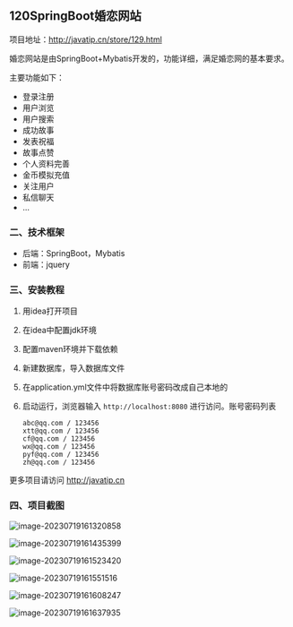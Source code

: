 ## 120SpringBoot婚恋网站

项目地址：http://javatip.cn/store/129.html

婚恋网站是由SpringBoot+Mybatis开发的，功能详细，满足婚恋网的基本要求。

主要功能如下：

- 登录注册
- 用户浏览
- 用户搜索
- 成功故事
- 发表祝福
- 故事点赞
- 个人资料完善
- 金币模拟充值
- 关注用户
- 私信聊天
- ...

### 二、技术框架

- 后端：SpringBoot，Mybatis
- 前端：jquery

### 三、安装教程

1. 用idea打开项目

2. 在idea中配置jdk环境

3. 配置maven环境并下载依赖

4. 新建数据库，导入数据库文件

5. 在application.yml文件中将数据库账号密码改成自己本地的

6. 启动运行，浏览器输入 `http://localhost:8080` 进行访问。账号密码列表

    ```sheel
    abc@qq.com / 123456
    xtt@qq.com / 123456
    cf@qq.com / 123456
    wx@qq.com / 123456
    pyf@qq.com / 123456
    zh@qq.com / 123456
    ```


更多项目请访问 http://javatip.cn

### 四、项目截图

![image-20230719161320858](http://image.javatip.cn/bysj/20230719161321.png)

![image-20230719161435399](http://image.javatip.cn/bysj/20230719161436.png)

![image-20230719161523420](http://image.javatip.cn/bysj/20230719161523.png)

![image-20230719161551516](http://image.javatip.cn/bysj/20230719161551.png)

![image-20230719161608247](http://image.javatip.cn/bysj/20230719161608.png)

![image-20230719161637935](http://image.javatip.cn/bysj/20230719161638.png)
